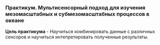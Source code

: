 ### Практикум. Мультисенсорный подход для изучения  мезомасштабных и субмезомасштабных процессов в океане

**Цель практикума** - Научиться комбинировать данные с различных сенсоров и научиться интепретировать полученные результаты. 
